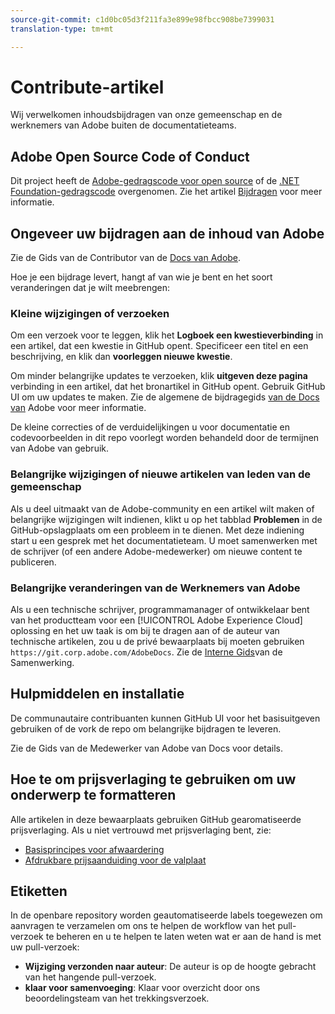 ```yaml
---
source-git-commit: c1d0bc05d3f211fa3e899e98fbcc908be7399031
translation-type: tm+mt

---
```

# Contribute-artikel

Wij verwelkomen inhoudsbijdragen van onze gemeenschap en de werknemers van Adobe buiten de documentatieteams.

## Adobe Open Source Code of Conduct

Dit project heeft de [Adobe-gedragscode voor open source](code-of-conduct.md) of de [.NET Foundation-gedragscode](https://dotnetfoundation.org/code-of-conduct) overgenomen. Zie het artikel [Bijdragen](contributing.md) voor meer informatie.

## Ongeveer uw bijdragen aan de inhoud van Adobe

Zie de Gids van de Contributor van de [Docs van Adobe](https://docs.adobe.com/help/en/contributor/contributor-guide/introduction.html).

Hoe je een bijdrage levert, hangt af van wie je bent en het soort veranderingen dat je wilt meebrengen:

### Kleine wijzigingen of verzoeken

Om een verzoek voor te leggen, klik het **Logboek een kwestieverbinding** in een artikel, dat een kwestie in GitHub opent. Specificeer een titel en een beschrijving, en klik dan **voorleggen nieuwe kwestie**.

Om minder belangrijke updates te verzoeken, klik **uitgeven deze pagina** verbinding in een artikel, dat het bronartikel in GitHub opent. Gebruik GitHub UI om uw updates te maken. Zie de algemene de bijdragegids [van de Docs van](https://docs.adobe.com/help/en/contributor/contributor-guide/introduction.html) Adobe voor meer informatie.

De kleine correcties of de verduidelijkingen u voor documentatie en codevoorbeelden in dit repo voorlegt worden behandeld door de termijnen van Adobe van gebruik.

### Belangrijke wijzigingen of nieuwe artikelen van leden van de gemeenschap

Als u deel uitmaakt van de Adobe-community en een artikel wilt maken of belangrijke wijzigingen wilt indienen, klikt u op het tabblad **Problemen** in de GitHub-opslagplaats om een probleem in te dienen. Met deze indiening start u een gesprek met het documentatieteam. U moet samenwerken met de schrijver (of een andere Adobe-medewerker) om nieuwe content te publiceren.

<!--
If you submit a pull request with significant changes to documentation and code examples, you'll see a message in the pull request asking you to submit an online contribution license agreement (CLA). You must complete the online form before we can review your pull request.
-->

### Belangrijke veranderingen van de Werknemers van Adobe

Als u een technische schrijver, programmamanager of ontwikkelaar bent van het productteam voor een [!UICONTROL Adobe Experience Cloud] oplossing en het uw taak is om bij te dragen aan of de auteur van technische artikelen, zou u de privé bewaarplaats bij moeten gebruiken `https://git.corp.adobe.com/AdobeDocs`. Zie de [Interne Gids](https://docs.adobe.com/content/help/en/collaborative-doc-instructions/collaboration-guide/home.html)van de Samenwerking.

<!--Employees from other parts of the Adobe world should use the public repo for minor updates.-->

## Hulpmiddelen en installatie

De communautaire contribuanten kunnen GitHub UI voor het basisuitgeven gebruiken of de vork de repo om belangrijke bijdragen te leveren.

Zie de Gids [](https://docs.adobe.com/help/en/contributor/contributor-guide/introduction.html) van de Medewerker van Adobe van Docs voor details.

## Hoe te om prijsverlaging te gebruiken om uw onderwerp te formatteren

Alle artikelen in deze bewaarplaats gebruiken GitHub gearomatiseerde prijsverlaging. Als u niet vertrouwd met prijsverlaging bent, zie:

* [Basisprincipes voor afwaardering](https://help.github.com/articles/getting-started-with-writing-and-formatting-on-github/)
* [Afdrukbare prijsaanduiding voor de valplaat](https://guides.github.com/pdfs/markdown-cheatsheet-online.pdf)

## Etiketten

In de openbare repository worden geautomatiseerde labels toegewezen om aanvragen te verzamelen om ons te helpen de workflow van het pull-verzoek te beheren en u te helpen te laten weten wat er aan de hand is met uw pull-verzoek:

* **Wijziging verzonden naar auteur**: De auteur is op de hoogte gebracht van het hangende pull-verzoek.
* **klaar voor samenvoeging**: Klaar voor overzicht door ons beoordelingsteam van het trekkingsverzoek.
